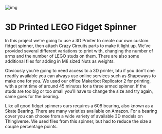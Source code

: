 ![img](https://github.com/BrownDogGadgets/CrazyCircuits/blob/master/Projects/NES%20Controller/NES%20Controller.JPG)

# 3D Printed LEGO Fidget Spinner

In this project we're going to use a 3D Printer to create our own custom fidget spinner, then attach Crazy Circuits parts to make it light up. We've provided several different variations to print with, changing the number of arms and the number of LEGO studs on them. There are also some additional files for adding in M8 sized Nuts as weights.

Obviously you're going to need access to a 3D printer, btu if you don't one readily available you can always use online services such as Shapeways to make one for you.  We used our office Makerbot Replicator 2 for printing, with a print time of around 45 minutes for a three armed spinner. If the studs are too big or too small you'll have to change the size and try again, same goes for the bearing.

Like all good fidget spinners ours requires a 608 bearing, also known as a Skate Bearing. There are many varieties available on Amazon. For a bearing cover you can choose from a wide variety of available 3D models on Thingiverse.  We used files from this spinner, but had to reduce the size a couple percentage points.
